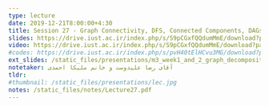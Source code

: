 ```yaml
---
type: lecture
date: 2019-12-21T8:00:00+4:30
title: Session 27 - Graph Connectivity, DFS, Connected Components, DAGs
slides: https://drive.iust.ac.ir/index.php/s/S9pCGxfQQdumMmE/download?path=%2FSlides&files=S27.pdf
video: https://drive.iust.ac.ir/index.php/s/S9pCGxfQQdumMmE/download?path=%2FVideos&files=S27.mp4
#codes: https://drive.iust.ac.ir/index.php/s/pvH40tElHCvu3MG/download?path=%2FCode&files=S23.zip
ext_slides: /static_files/presentations/m3_week1_and_2_graph_decomposition.zip
notetaker: آقای رضا علیدوست و خانم ملیکا احمدی
tldr: 
#thumbnail: /static_files/presentations/lec.jpg
notes: /static_files/notes/Lecture27.pdf
---
```

